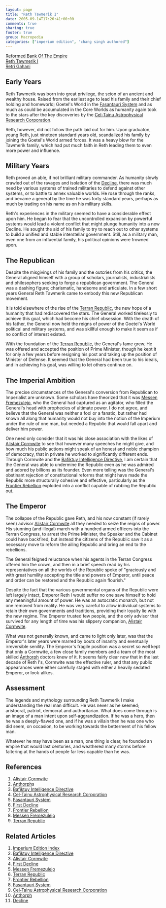 ```yaml
---
layout: page
title: "Reth Tawmerik I"
date: 2005-09-14T17:26:41+00:00
comments: true
sharing: true
footer: true
group: Macropedia
categories: ["imperium edition", "chang singh authored"]
---
```


<div class='row'>
	<div class='col-md-4'><a href='/macropedia/reformed-bank-of-the-empire'>Reformed Bank Of The Empire</a></div>
	<div class='col-md-4'><a href='/macropedia/reth-tawmerik-i'>Reth Tawmerik I</a></div>
	<div class='col-md-4'><a href='/macropedia/retri-gahani'>Retri Gahani</a></div>
</div>




## Early Years
Reth Tawmerik was born into great privilege, the scion of an ancient and wealthy house.  Raised from the earliest age to lead his family and their chief holding and homeworld; Goetel's World in the [Fasantauri System](/star-systems/alpha-centauri) and as much as could be accumulated in the Core Worlds as humanity again took to the stars after the key discoveries by the [Cel-Tainu Astrophysical Research Corporation](/macropedia/celtainu).

Reth, however, did not follow the path laid out for him.  Upon graduaton, young Reth, just nineteen standard years old, scandalized his family by joining the Goetel's World armed forces.  It was a heavy blow for the Tawmerik family, which had put much faith in Reth leading them to even more power and influence.

## Military Years
Reth proved an able, if not brilliant military commander.  As humanity slowly crawled out of the ravages and isolation of the [Decline](/chronology/first-decline), there was much need by various systems of trained militaries to defend against other systems, or to battle to annex valuable worlds.  He rose through the ranks, and became a general by the time he was forty standard years, perhaps as much by trading on his name as on his military skills.

Reth's experiences in the military seemed to have a considerable effect upon him.  He began to fear that the uncontrolled expansion by powerful systems would lead a violent conflict that might plunge humanity into a new Decline.  He sought the aid of his family to try to reach out to other systems to build a unified and stable interstellar government.  Still, as a military man, even one from an influential family, his political opinions were frowned upon.

## The Republican
Despite the misgivings of his family and the outcries from his critics, the General aligned himself with a group of scholars, journalists, industrialists and philosophers seeking to forge a republican government.  The General was a dashing figure; charismatic, handsome and articulate.  In a few short years General Reth Tawmerik came to embody this new Republican movement.

It is told elsewhere of the rise of the [Terran Republic](/macropedia/terran-republic), the new hope of a humanity that had rediscovered the stars.  The General worked tirelessly to achieve this goal, which had become his chief obsession.  With the death of his father, the General now held the reigns of power of the Goetel's World political and military systems, and was skillful enough to make it seem as if no conflict of interest existed.

With the foundation of the [Terran Republic](/macropedia/terran-republic), the General's fame grew.  He was offered and accepted the position of Prime Minister, though he kept it for only a few years before resigning his post and taking up the position of Minister of Defense.  It seemed that the General had been true to his ideals, and in achieving his goal, was willing to let others continue on.

## The Imperial Ambition
The precise circumstances of the General's conversion from Republican to Imperialist are unknown.  Some scholars have theorized that it was [Messen Fremezulejo](/macropedia/messen-fremezulejo), who the General had captured as an agitator, who filled the General's head with prophecies of ultimate power.  I do not agree, and believe that the General was neither a fool or a fanatic, but rather had known all along that humanity would not buy into the notion of the Imperium under the rule of one man, but needed a Republic that would fall apart and deliver him power.

One need only consider that it was his close association with the likes of [Alistair Cormwite](/macropedia/alistair-cormwite) to see that however many speeches he might give, and how much his public actions might speak of an honest and noble champion of democracy, that in private he worked to significantly different ends.  Through Cormwite and the [Bafiktuy Intelligence Directive](/macropedia/bafiktuy-intelligence-directive), I am certain that the General was able to undermine the Republic even as he was admired and adored by billions as its founder.  Even more telling was the General's obstinant rejection of constitutional reforms that might have made the Republic more structurally cohesive and effective, particularly as the [Frontier Rebellion](/macropedia/frontier-rebellion) exploded into a conflict capable of rubbing the Republic out.

## The Emperor
The collapse of the Republic gave Reth, and his now constant (if rarely seen) advisor [Alistair Cormwite](/macropedia/alistair-cormwite) all they needed to seize the reigns of power.  His stunning (and illegal) march with a hundred armed officers into the Terran Congress, to arrest the Prime Minister, the Speaker and the Cabinet could have backfired, but instead the citizens of the Republic saw it as a necessary move to reform the ailing Republic and bring an end to the rebellions.

The General feigned reluctance when his agents in the Terran Congress offered him the crown, and then in a brief speech read by his representatives on all the worlds of the Republic spoke of "graciously and with great humility accepting the title and powers of Emperor, until peace and order can be restored and the Republic again flourish."

Despite the fact that the various governmental organs of the Republic were left largely intact, Emperor Reth I would suffer no one save himself to hold any meaningful amount of power.  He was an autocratic monarch, but not one removed from reality.  He was very careful to allow individual systems to retain their own governments and traditions, providing their loyalty lie with the new regime.  The Emperor trusted few people, and the only advisor that survived for any length of time was his slippery companion, [Alistair Cormwite](/macropedia/alistair-cormwite).

What was not generally known, and came to light only later, was that the Emperor's later years were marred by bouts of insanity and eventually irreversible senility.  The Emperor's fragile position was a secret so well kept that only a Cormwite, a few close family members and a team of the most skilled [Anthorph](/macropedia/anthorph) doctors knew of it.  It seems fairly clear now that in the last decade of Reth I's, Cormwite was the effective ruler, and that any public appearances were either carefully staged with either a heavily sedated Emperor, or look-alikes.

## Assessment
The legends and mythology surrounding Reth Tawmerik I make understanding the real man difficult.  He was never as he seemed; aristocrat, patriot, democrat and authoritarian.  What does come through is an image of a man intent upon self-aggrandization.  If he was a hero, then he was a deeply-flawed one, and if he was a villain then he was one who did seem, on occasion, to be working towards the betterment of his fellow man.

Whatever he may have been as a man, one thing is clear, he founded an empire that would last centuries, and weathered many storms before faltering at the hands of people far less capable than he was.

## References
1. [Alistair Cormwite](/macropedia/alistair-cormwite)
1. [Anthorph](/macropedia/anthorph)s
1. [Bafiktuy Intelligence Directive](/macropedia/bafiktuy-intelligence-directive)
1. [Cel-Tainu Astrophysical Research Corporation](/macropedia/celtainu)
1. [Fasantauri System](/star-systems/alpha-centauri)
1. [First Decline](/chronology/first-decline)
1. [Frontier Rebellion](/macropedia/frontier-rebellion)
1. [Messen Fremezulejo](/macropedia/messen-fremezulejo)
1. [Terran Republic](/macropedia/terran-republic)

## Related Articles

1. [Imperium Edition Index](/macropedia/imperium-edition-index)
2. [Bafiktuy Intelligence Directive](/macropedia/bafiktuy-intelligence-directive)
3. [Alistair Cormwite](/macropedia/alistair-cormwite)
4. [First Decline](/chronology/first-decline)
5. [Messen Fremezulejo](/macropedia/messen-fremezulejo)
6. [Terran Republic](/macropedia/terran-republic)
7. [Frontier Rebellion](/macropedia/frontier-rebellion)
8. [Fasantauri System](/star-systems/alpha-centauri)
9. [Cel-Tainu Astrophysical Research Corporation](/macropedia/celtainu)
10. [Anthorph](/macropedia/anthorph)
11. [Decline](/chronology/first-decline)



 
